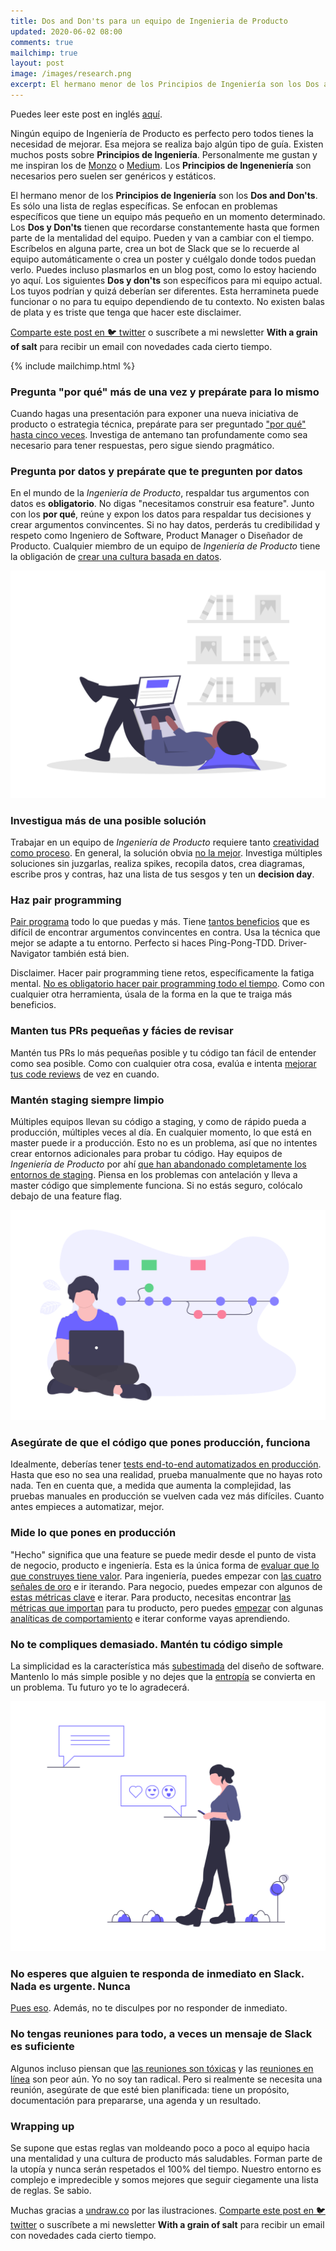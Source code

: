 ```yaml
---
title: Dos and Don'ts para un equipo de Ingenieria de Producto
updated: 2020-06-02 08:00
comments: true
mailchimp: true
layout: post
image: /images/research.png
excerpt: El hermano menor de los Principios de Ingeniería son los Dos and Don'ts. Es sólo una lista de reglas para evolucionar el mindset de tu equipo.
---
```


Puedes leer este post en inglés [aquí](/dos-and-donts).

Ningún equipo de Ingeniería de Producto es perfecto pero todos tienes la necesidad de mejorar. Esa mejora se realiza bajo algún tipo de guía. Existen muchos posts sobre **Principios de Ingeniería**. Personalmente me gustan y me inspiran los de [Monzo](https://monzo.com/blog/2018/06/29/engineering-principles) o [Medium](https://medium.engineering/engineering-values-7143c0db0bd6). Los **Principios de Ingeneniería** son necesarios pero suelen ser genéricos y estáticos.

El hermano menor de los **Principios de Ingeniería** son los **Dos and Don'ts**. Es sólo una lista de reglas específicas. Se enfocan en problemas específicos que tiene un equipo más pequeño en un momento determinado. Los **Dos y Don'ts** tienen que recordarse constantemente hasta que formen parte de la mentalidad del equipo. Pueden y van a cambiar con el tiempo. Escríbelos en alguna parte, crea un bot de Slack que se lo recuerde al equipo automáticamente o crea un poster y cuélgalo donde todos puedan verlo. Puedes incluso plasmarlos en un blog post, como lo estoy haciendo yo aquí. Los siguientes **Dos y don'ts** son específicos para mi equipo actual. Los tuyos podrían y quizá deberían ser diferentes. Esta herramineta puede funcionar o no para tu equipo dependiendo de tu contexto. No existen balas de plata y es triste que tenga que hacer este disclaimer.

[Comparte este post en 🐦 twitter](https://twitter.com/intent/tweet?text={{page.title}}&url={{site.url}}{{page.url}}&via={{site.twitter_username}}&related={{site.twitter_username}}) o suscríbete a mi newsletter **With a grain of salt** para recibir un email con novedades cada cierto tiempo.

{% include mailchimp.html %}

### Pregunta "por qué" más de una vez y prepárate para lo mismo

Cuando hagas una presentación para exponer una nueva iniciativa de producto o estrategia técnica, prepárate para ser preguntado ["por qué" hasta cinco veces](https://www.youtube.com/watch?v=FJ0eWm5PxkU). Investiga de antemano tan profundamente como sea necesario para tener respuestas, pero sigue siendo pragmático.

### Pregunta por datos y prepárate que te pregunten por datos

En el mundo de la _Ingeniería de Producto_, respaldar tus argumentos con datos es **obligatorio**. No digas "necesitamos construir esa feature". Junto con los **por qué**, reúne y expon los datos para respaldar tus decisiones y crear argumentos convincentes. Si no hay datos, perderás tu credibilidad y respeto como Ingeniero de Software, Product Manager o Diseñador de Producto. Cualquier miembro de un equipo de _Ingeniería de Producto_ tiene la obligación de [crear una cultura basada en datos](https://aws.amazon.com/blogs/enterprise-strategy/how-to-create-a-data-driven-culture/).

![](/images/research.png)

### Investigua más de una posible solución

Trabajar en un equipo de _Ingeniería de Producto_ requiere tanto [creatividad como proceso](https://uxdesign.cc/what-can-pablo-picasso-teach-us-about-product-strategy-586664e128f1). En general, la solución obvia [no la mejor](https://www.youtube.com/watch?v=M68ndaZSKa8). Investiga múltiples soluciones sin juzgarlas, realiza spikes, recopila datos, crea diagramas, escribe pros y contras, haz una lista de tus sesgos y ten un **decision day**.

### Haz pair programming

[Pair programa](https://www.youtube.com/watch?v=k3cJjZiZ-cw) todo lo que puedas y más. Tiene [tantos beneficios](https://martinfowler.com/articles/on-pair-programming.html) que es difícil de encontrar argumentos convincentes en contra. Usa la técnica que mejor se adapte a tu entorno. Perfecto si haces Ping-Pong-TDD. Driver-Navigator también está bien.

Disclaimer. Hacer pair programming tiene retos, específicamente la fatiga mental. [No es obligatorio hacer pair programming todo el tiempo](https://twitter.com/dhh/status/1016398757674577920). Como con cualquier otra herramienta, úsala de la forma en la que te traiga más beneficios.

### Manten tus PRs pequeñas y fácies de revisar

Mantén tus PRs lo más pequeñas posible y tu código tan fácil de entender como sea posible. Como con cualquier otra cosa, evalúa e intenta [mejorar tus code reviews](/improve-code-reviews) de vez en cuando.

### Mantén staging siempre limpio

Múltiples equipos llevan su código a staging, y como de rápido pueda a producción, múltiples veces al día. En cualquier momento, lo que está en master puede ir a producción. Esto no es un problema, así que no intentes crear entornos adicionales para probar tu código. Hay equipos de _Ingeniería de Producto_ por ahí [que han abandonado completamente los entornos de staging](https://launchdarkly.com/blog/staging-servers-are-dead-long-live-a-staging-server/). Piensa en los problemas con antelación y lleva a master código que simplemente funciona. Si no estás seguro, colócalo debajo de una feature flag.

![](/images/version_control.png)

### Asegúrate de que el código que pones producción, funciona

Idealmente, deberías tener [tests end-to-end automatizados en producción](https://medium.com/@copyconstruct/testing-in-production-the-safe-way-18ca102d0ef1). Hasta que eso no sea una realidad, prueba manualmente que no hayas roto nada. Ten en cuenta que, a medida que aumenta la complejidad, las pruebas manuales en producción se vuelven cada vez más difíciles. Cuanto antes empieces a automatizar, mejor.

### Mide lo que pones en producción

"Hecho" significa que una feature se puede medir desde el punto de vista de negocio, producto e ingeniería. Esta es la única forma de [evaluar que lo que construyes tiene valor](/es/focus-on-value). Para ingeniería, puedes empezar con [las cuatro señales de oro](https://landing.google.com/sre/sre-book/chapters/monitoring-distributed-systems/#xref_monitoring_golden-signals) e ir iterando. Para negocio, puedes empezar con algunos de [estas métricas clave](https://www.ycombinator.com/resources/key-metrics) e iterar. Para producto, necesitas encontrar [las métricas que importan](https://www.intercom.com/blog/finding-the-metrics-that-matter-for-your-product/) para tu producto, pero puedes [empezar](https://amplitude.com/blog/2016/06/14/10-steps-behavioral-analytics) con algunas [analíticas de comportamiento](https://mixpanel.com/blog/2018/08/01/behavioral-analytics-guide/) e iterar conforme vayas aprendiendo.

### No te compliques demasiado. Mantén tu código simple

La simplicidad es la característica más [subestimada](https://blog.pragmaticengineer.com/software-architecture-is-overrated/) del diseño de software. Mantenlo lo más simple posible y no dejes que la [entropía](https://www.youtube.com/watch?v=kfffy12uQ7g) se convierta en un problema. Tu futuro yo te lo agradecerá.

![](/images/online_chat.png)

### No esperes que alguien te responda de inmediato en Slack. Nada es urgente. Nunca

[Pues eso](https://basecamp.com/guides/group-chat-problems). Además, no te disculpes por no responder de inmediato.

### No tengas reuniones para todo, a veces un mensaje de Slack es suficiente

Algunos incluso piensan que [las reuniones son tóxicas](https://twitter.com/dhh/status/1242935396356354048?s=20) y las [reuniones en línea](https://www.youtube.com/watch?v=JMOOG7rWTPg) son peor aún. Yo no soy tan radical. Pero si realmente se necesita una reunión, asegúrate de que esté bien planificada: tiene un propósito, documentación para prepararse, una agenda y un resultado.

### Wrapping up

Se supone que estas reglas van moldeando poco a poco al equipo hacia una mentalidad y una cultura de producto más saludables. Forman parte de la utopía y nunca serán respetados el 100% del tiempo. Nuestro entorno es complejo e impredecible y somos mejores que seguir ciegamente una lista de reglas. Se sabio.

Muchas gracias a [undraw.co](https://undraw.co) por las ilustraciones. [Comparte este post en 🐦 twitter](https://twitter.com/intent/tweet?text={{page.title}}&url={{site.url}}{{page.url}}&via={{site.twitter_username}}&related={{site.twitter_username}}) o suscríbete a mi newsletter **With a grain of salt** para recibir un email con novedades cada cierto tiempo.
